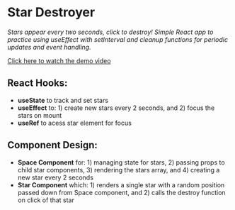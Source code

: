 # Star Destroyer

_Stars appear every two seconds, click to destroy! Simple React app to practice using useEffect with setInterval and cleanup functions for periodic updates and event handling._

[Click here to watch the demo video](https://drive.google.com/file/d/1fZi8nZyqMjvYI-c0nSIuHrzniStiL27S/view?usp=drive_link)

## React Hooks:

- **useState** to track and set stars
- **useEffect** to: 1) create new stars every 2 seconds, and 2) focus the stars on mount
- **useRef** to acess star element for focus

## Component Design:

- **Space Component** for: 1) managing state for stars, 2) passing props to child star components, 3) rendering the stars array, and 4) creating a new star every 2 seconds
- **Star Component** which: 1) renders a single star with a random position passed down from Space component, and 2) calls the destroy function on click of that star
